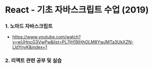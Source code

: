 # React - 기초 자바스크립트 수업 (2019)

### 1. 노마드 자바스크립트 

- https://www.youtube.com/watch?v=wUHncG3VwPw&list=PL7jH19IHhOLM8YwJMTa3UkXZN-LldYnyK&index=1

### 2. 리액트 관련 공부 및 실습 

